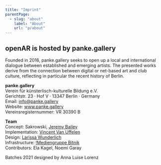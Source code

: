 ```yaml
---
title: "Imprint"
parentPage: 
  - slug: "about"
    label: "About"
    url: "p/about"
---
```


## openAR is hosted by panke.gallery

Founded in 2016, panke.gallery seeks to open up a local and international dialogue between established and emerging artists. The presented works derive from the connection between digital or net-based art and club culture, reflecting in particular the recent history of Berlin.

**panke.gallery**  
Verein für künsterlisch-kulturelle Bildung e.V.  
Gerichtstr. 23 · Hof V · 13347 Berlin · Germany  
Email: info@panke.gallery  
Website: www.panke.gallery  
Vereinsregisternummer: VR 30390 B  

**Team**  
Concept: Sakrowski, [Jeremy Bailey](https://www.jeremybailey.net/)  
Implementation: [Vincent Van Uffelen](https://www.vincentvanuffelen.com/)   
Design: [Larissa Wunderlich](https://www.larissawunderlich.de/)   
Infrastructure: [!Mediengruppe Bitnik](http://wwwwwwwwwwwwwwwwwwwwww.bitnik.org)  
Contributors: Ela Kagel, Noemi Garay


Batches 2021 designed by Anna Luise Lorenz 